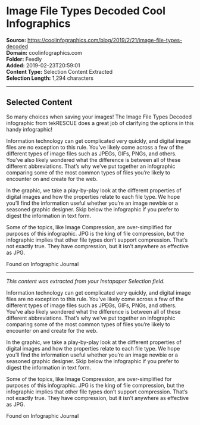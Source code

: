 # Image File Types Decoded Cool Infographics

**Source:** https://coolinfographics.com/blog/2019/2/21/image-file-types-decoded  
**Domain:** coolinfographics.com  
**Folder:** Feedly  
**Added:** 2019-02-23T20:59:01  
**Content Type:** Selection Content Extracted  
**Selection Length:** 1,294 characters  


---

## Selected Content

So many choices when saving your images! The Image File Types Decoded infographic from tekRESCUE does a great job of clarifying the options in this handy infographic!

Information technology can get complicated very quickly, and digital image files are no exception to this rule. You’ve likely come across a few of the different types of image files such as JPEGs, GIFs, PNGs, and others. You’ve also likely wondered what the difference is between all of these different abbreviations. That’s why we’ve put together an infographic comparing some of the most common types of files you’re likely to encounter on and create for the web.

In the graphic, we take a play-by-play look at the different properties of digital images and how the properties relate to each file type. We hope you’ll find the information useful whether you’re an image newbie or a seasoned graphic designer. Skip below the infographic if you prefer to digest the information in text form.

Some of the topics, like Image Compression, are over-simplified for purposes of this infographic. JPG is the king of file compression, but the infographic implies that other file types don’t support compression. That’s not exactly true. They have compression, but it isn’t anywhere as effective as JPG.

Found on Infographic Journal

---

*This content was extracted from your Instapaper Selection field.*

Information technology can get complicated very quickly, and digital image files are no exception to this rule. You’ve likely come across a few of the different types of image files such as JPEGs, GIFs, PNGs, and others. You’ve also likely wondered what the difference is between all of these different abbreviations. That’s why we’ve put together an infographic comparing some of the most common types of files you’re likely to encounter on and create for the web.

In the graphic, we take a play-by-play look at the different properties of digital images and how the properties relate to each file type. We hope you’ll find the information useful whether you’re an image newbie or a seasoned graphic designer. Skip below the infographic if you prefer to digest the information in text form.

Some of the topics, like Image Compression, are over-simplified for purposes of this infographic. JPG is the king of file compression, but the infographic implies that other file types don’t support compression. That’s not exactly true. They have compression, but it isn’t anywhere as effective as JPG.

Found on Infographic Journal
